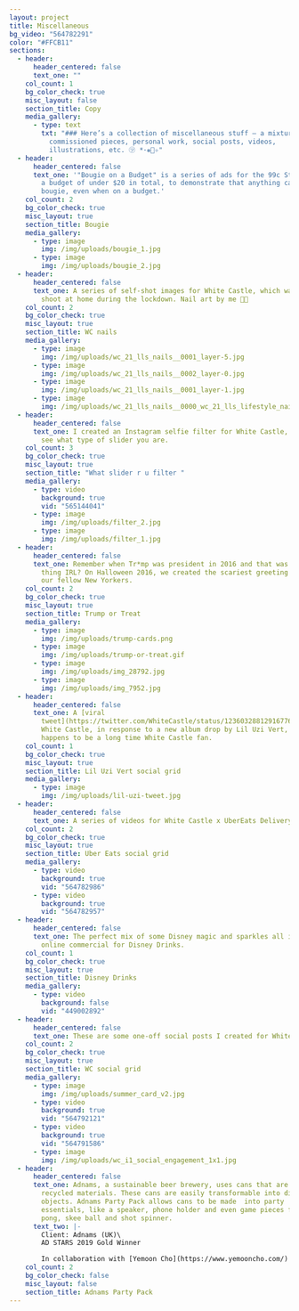 ```yaml
---
layout: project
title: Miscellaneous
bg_video: "564782291"
color: "#FFCB11"
sections:
  - header:
      header_centered: false
      text_one: ""
    col_count: 1
    bg_color_check: true
    misc_layout: false
    section_title: Copy
    media_gallery:
      - type: text
        txt: "### Here’s a collection of miscellaneous stuff – a mixture of one-off
          commissioned pieces, personal work, social posts, videos,
          illustrations, etc. ㋡ *･❋ﾟ✧"
  - header:
      header_centered: false
      text_one: '"Bougie on a Budget" is a series of ads for the 99c Store, shot with
        a budget of under $20 in total, to demonstrate that anything can look
        bougie, even when on a budget.'
    col_count: 2
    bg_color_check: true
    misc_layout: true
    section_title: Bougie
    media_gallery:
      - type: image
        img: /img/uploads/bougie_1.jpg
      - type: image
        img: /img/uploads/bougie_2.jpg
  - header:
      header_centered: false
      text_one: A series of self-shot images for White Castle, which was a self DIY
        shoot at home during the lockdown. Nail art by me 💅💅
    col_count: 2
    bg_color_check: true
    misc_layout: true
    section_title: WC nails
    media_gallery:
      - type: image
        img: /img/uploads/wc_21_lls_nails__0001_layer-5.jpg
      - type: image
        img: /img/uploads/wc_21_lls_nails__0002_layer-0.jpg
      - type: image
        img: /img/uploads/wc_21_lls_nails__0001_layer-1.jpg
      - type: image
        img: /img/uploads/wc_21_lls_nails__0000_wc_21_lls_lifestyle_nails-41.jpg
  - header:
      header_centered: false
      text_one: I created an Instagram selfie filter for White Castle, which lets you
        see what type of slider you are.
    col_count: 3
    bg_color_check: true
    misc_layout: true
    section_title: "What slider r u filter "
    media_gallery:
      - type: video
        background: true
        vid: "565144041"
      - type: image
        img: /img/uploads/filter_2.jpg
      - type: image
        img: /img/uploads/filter_1.jpg
  - header:
      header_centered: false
      text_one: Remember when Tr*mp was president in 2016 and that was the scariest
        thing IRL? On Halloween 2016, we created the scariest greeting cards for
        our fellow New Yorkers.
    col_count: 2
    bg_color_check: true
    misc_layout: true
    section_title: Trump or Treat
    media_gallery:
      - type: image
        img: /img/uploads/trump-cards.png
      - type: image
        img: /img/uploads/trump-or-treat.gif
      - type: image
        img: /img/uploads/img_28792.jpg
      - type: image
        img: /img/uploads/img_7952.jpg
  - header:
      header_centered: false
      text_one: A [viral
        tweet](https://twitter.com/WhiteCastle/status/1236032881291677696) for
        White Castle, in response to a new album drop by Lil Uzi Vert, who also
        happens to be a long time White Castle fan.
    col_count: 1
    bg_color_check: true
    misc_layout: true
    section_title: Lil Uzi Vert social grid
    media_gallery:
      - type: image
        img: /img/uploads/lil-uzi-tweet.jpg
  - header:
      header_centered: false
      text_one: A series of videos for White Castle x UberEats Delivery posts.
    col_count: 2
    bg_color_check: true
    misc_layout: true
    section_title: Uber Eats social grid
    media_gallery:
      - type: video
        background: true
        vid: "564782986"
      - type: video
        background: true
        vid: "564782957"
  - header:
      header_centered: false
      text_one: The perfect mix of some Disney magic and sparkles all in one short
        online commercial for Disney Drinks.
    col_count: 1
    bg_color_check: true
    misc_layout: true
    section_title: Disney Drinks
    media_gallery:
      - type: video
        background: false
        vid: "449002892"
  - header:
      header_centered: false
      text_one: These are some one-off social posts I created for White Castle.
    col_count: 2
    bg_color_check: true
    misc_layout: true
    section_title: WC social grid
    media_gallery:
      - type: image
        img: /img/uploads/summer_card_v2.jpg
      - type: video
        background: true
        vid: "564792121"
      - type: video
        background: true
        vid: "564791586"
      - type: image
        img: /img/uploads/wc_i1_social_engagement_1x1.jpg
  - header:
      header_centered: false
      text_one: Adnams, a sustainable beer brewery, uses cans that are made with
        recycled materials. These cans are easily transformable into different
        objects. Adnams Party Pack allows cans to be made  into party
        essentials, like a speaker, phone holder and even game pieces for beer
        pong, skee ball and shot spinner.
      text_two: |-
        Client: Adnams (UK)\
        AD STARS 2019 Gold Winner

        In collaboration with [Yemoon Cho](https://www.yemooncho.com/)
    col_count: 2
    bg_color_check: false
    misc_layout: false
    section_title: Adnams Party Pack
---
```

